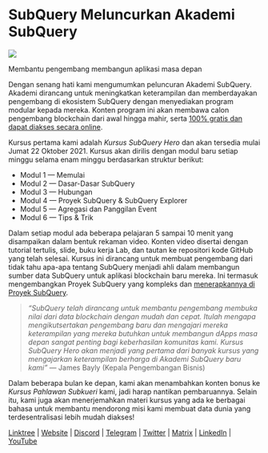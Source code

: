 # SubQuery Meluncurkan Akademi SubQuery

![](https://miro.medium.com/max/700/1*5zmCSCrmqL2gGE-BP_6rDQ.png)

Membantu pengembang membangun aplikasi masa depan

Dengan senang hati kami mengumumkan peluncuran Akademi SubQuery. Akademi dirancang untuk meningkatkan keterampilan dan memberdayakan pengembang di ekosistem SubQuery dengan menyediakan program modular kepada mereka. Konten program ini akan membawa calon pengembang blockchain dari awal hingga mahir, serta [100% gratis dan dapat diakses secara online](https://doc.subquery.network/).

Kursus pertama kami adalah *Kursus SubQuery Hero* dan akan tersedia mulai Jumat 22 Oktober 2021. Kursus akan dirilis dengan modul baru setiap minggu selama enam minggu berdasarkan struktur berikut:

-   Modul 1 — Memulai
-   Modul 2 — Dasar-Dasar SubQuery
-   Modul 3 — Hubungan
-   Modul 4 — Proyek SubQuery & SubQuery Explorer
-   Modul 5 — Agregasi dan Panggilan Event
-   Modul 6 — Tips & Trik

Dalam setiap modul ada beberapa pelajaran 5 sampai 10 menit yang disampaikan dalam bentuk rekaman video. Konten video disertai dengan tutorial tertulis, slide, buku kerja Lab, dan tautan ke repositori kode GitHub yang telah selesai. Kursus ini dirancang untuk membuat pengembang dari tidak tahu apa-apa tentang SubQuery menjadi ahli dalam membangun sumber data SubQuery untuk aplikasi blockchain baru mereka. Ini termasuk mengembangkan Proyek SubQuery yang kompleks dan [menerapkannya di Proyek SubQuery](https://project.subquery.network/).
> *“SubQuery telah dirancang untuk membantu pengembang membuka nilai dari data blockchain dengan mudah dan cepat. Itulah mengapa mengikutsertakan pengembang baru dan mengajari mereka keterampilan yang mereka butuhkan untuk membangun dApps masa depan sangat penting bagi keberhasilan komunitas kami. Kursus SubQuery Hero akan menjadi yang pertama dari banyak kursus yang mengajarkan keterampilan berharga di Akademi SubQuery baru kami”* — James Bayly (Kepala Pengembangan Bisnis)

Dalam beberapa bulan ke depan, kami akan menambahkan konten bonus ke *Kursus Pahlawan Subkueri* kami, jadi harap nantikan pembaruannya. Selain itu, kami juga akan menerjemahkan materi kursus yang ada ke berbagai bahasa untuk membantu mendorong misi kami membuat data dunia yang terdesentralisasi lebih mudah diakses!

[Linktree](https://linktr.ee/subquerynetwork)  |  [Website](https://subquery.network/)  |  [Discord](https://discord.com/invite/78zg8aBSMG)  |  [Telegram](https://t.me/subquerynetwork)  |  [Twitter](https://twitter.com/subquerynetwork)  |  [Matrix](https://matrix.to/#/#subquery:matrix.org)  |  [LinkedIn](https://www.linkedin.com/company/subquery)  |  [YouTube](https://www.youtube.com/channel/UCi1a6NUUjegcLHDFLr7CqLw)

